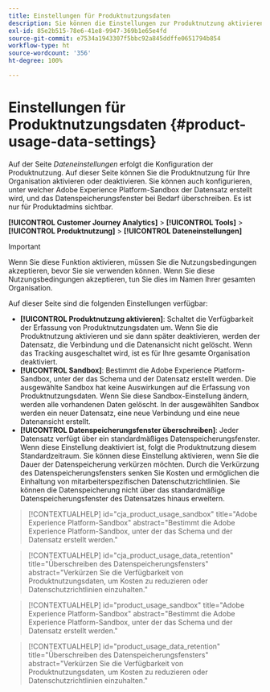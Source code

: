 ```yaml
---
title: Einstellungen für Produktnutzungsdaten
description: Sie können die Einstellungen zur Produktnutzung aktivieren, deaktivieren oder konfigurieren.
exl-id: 85e2b515-78e6-41e8-9947-369b1e65e4fd
source-git-commit: e7534a1943307f5bbc92a845ddffe0651794b854
workflow-type: ht
source-wordcount: '356'
ht-degree: 100%

---
```


# Einstellungen für Produktnutzungsdaten {#product-usage-data-settings}

Auf der Seite _Dateneinstellungen_ erfolgt die Konfiguration der Produktnutzung. Auf dieser Seite können Sie die Produktnutzung für Ihre Organisation aktivieren oder deaktivieren. Sie können auch konfigurieren, unter welcher Adobe Experience Platform-Sandbox der Datensatz erstellt wird, und das Datenspeicherungsfenster bei Bedarf überschreiben. Es ist nur für Produktadmins sichtbar.

**[!UICONTROL Customer Journey Analytics]** > **[!UICONTROL Tools]** > **[!UICONTROL Produktnutzung]** > **[!UICONTROL Dateneinstellungen]**

>[!IMPORTANT]
>Wenn Sie diese Funktion aktivieren, müssen Sie die Nutzungsbedingungen akzeptieren, bevor Sie sie verwenden können. Wenn Sie diese Nutzungsbedingungen akzeptieren, tun Sie dies im Namen Ihrer gesamten Organisation.

Auf dieser Seite sind die folgenden Einstellungen verfügbar:

* **[!UICONTROL Produktnutzung aktivieren]**: Schaltet die Verfügbarkeit der Erfassung von Produktnutzungsdaten um. Wenn Sie die Produktnutzung aktivieren und sie dann später deaktivieren, werden der Datensatz, die Verbindung und die Datenansicht nicht gelöscht. Wenn das Tracking ausgeschaltet wird, ist es für Ihre gesamte Organisation deaktiviert.
* **[!UICONTROL Sandbox]**: Bestimmt die Adobe Experience Platform-Sandbox, unter der das Schema und der Datensatz erstellt werden. Die ausgewählte Sandbox hat keine Auswirkungen auf die Erfassung von Produktnutzungsdaten. Wenn Sie diese Sandbox-Einstellung ändern, werden alle vorhandenen Daten gelöscht. In der ausgewählten Sandbox werden ein neuer Datensatz, eine neue Verbindung und eine neue Datenansicht erstellt.
* **[!UICONTROL Datenspeicherungsfenster überschreiben]**: Jeder Datensatz verfügt über ein standardmäßiges Datenspeicherungsfenster. Wenn diese Einstellung deaktiviert ist, folgt die Produktnutzung diesem Standardzeitraum. Sie können diese Einstellung aktivieren, wenn Sie die Dauer der Datenspeicherung verkürzen möchten. Durch die Verkürzung des Datenspeicherungsfensters senken Sie Kosten und ermöglichen die Einhaltung von mitarbeiterspezifischen Datenschutzrichtlinien. Sie können die Datenspeicherung nicht über das standardmäßige Datenspeicherungsfenster des Datensatzes hinaus erweitern.

>[!CONTEXTUALHELP]
>id="cja_product_usage_sandbox"
>title="Adobe Experience Platform-Sandbox"
>abstract="Bestimmt die Adobe Experience Platform-Sandbox, unter der das Schema und der Datensatz erstellt werden."

>[!CONTEXTUALHELP]
>id="cja_product_usage_data_retention"
>title="Überschreiben des Datenspeicherungsfensters"
>abstract="Verkürzen Sie die Verfügbarkeit von Produktnutzungsdaten, um Kosten zu reduzieren oder Datenschutzrichtlinien einzuhalten."

>[!CONTEXTUALHELP]
>id="product_usage_sandbox"
>title="Adobe Experience Platform-Sandbox"
>abstract="Bestimmt die Adobe Experience Platform-Sandbox, unter der das Schema und der Datensatz erstellt werden."

>[!CONTEXTUALHELP]
>id="product_usage_data_retention"
>title="Überschreiben des Datenspeicherungsfensters"
>abstract="Verkürzen Sie die Verfügbarkeit von Produktnutzungsdaten, um Kosten zu reduzieren oder Datenschutzrichtlinien einzuhalten."
